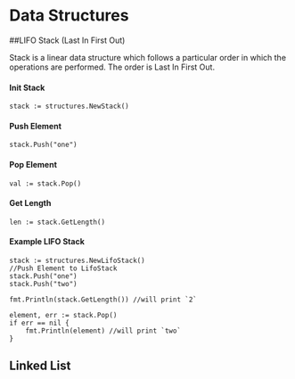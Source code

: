 # Data Structures

##LIFO Stack (Last In First Out)

Stack is a linear data structure which follows a particular order in which the operations are performed. The order is Last In First Out.

#### Init Stack
<code>stack := structures.NewStack()</code>

#### Push Element
<code>stack.Push("one")</code>

#### Pop Element
<code>val := stack.Pop()</code>

#### Get Length
<code>len := stack.GetLength()</code>

#### Example LIFO Stack
```` 
stack := structures.NewLifoStack()
//Push Element to LifoStack
stack.Push("one")
stack.Push("two")

fmt.Println(stack.GetLength()) //will print `2`

element, err := stack.Pop()
if err == nil {
    fmt.Println(element) //will print `two`
}
```` 

## Linked List
A linked list is a linear data structure, in which the elements are not stored at contiguous memory locations. A linked list consists of nodes where each node contains a data field and a reference(link) to the next node in the list

#### Init linked list
<code>list := structures.NewLinkedList()</code>

#### Add to linked list
<code>list.Add(&structures.Node{Data: "one"})</code>

#### Delete node
<code>list.Delete(head)</code>

#### Convert linked list to slice
<code>data := list.ToSlice()</code>

#### Get Head
<code>tail := list.GetHead()</code>

#### Get Tail
<code>tail := list.GetTail()</code>

#### Get Length
<code>len := list.GetLength()</code>

####Example linked list
```` 
list := structures.NewLinkedList()
list.Add(&structures.Node{Data: "one"})
list.Add(&structures.Node{Data: "two"})
list.Add(&structures.Node{Data: "three"})

data := list.ToSlice()
fmt.Println(data) // will print [one two three]

len := list.GetLength()
fmt.Println(len) // will print 3

head := list.GetHead()
fmt.Println(head.Data) // will print `one`
list.Delete(head)

data = list.ToSlice()
fmt.Println(data) // will print [two three]
````